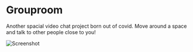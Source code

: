 # Grouproom

Another spacial video chat project born out of covid. Move around a space and talk to other people close to you!

![Screenshot](https://i.ibb.co/wdSDtzK/Screenshot-2024-01-19-at-2-04-32-PM.png)
